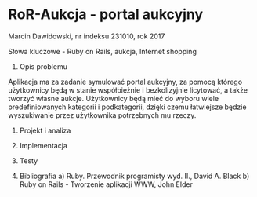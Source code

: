 # RoR-Aukcja - portal aukcyjny
Marcin Dawidowski, nr indeksu 231010, rok 2017

Słowa kluczowe - Ruby on Rails, aukcja, Internet shopping

1. Opis problemu

 Aplikacja ma za zadanie symulować portal aukcyjny, za pomocą którego użytkownicy będą w stanie współbieżnie i bezkolizyjnie licytować, a także tworzyć własne aukcje. Użytkownicy będą mieć do wyboru wiele predefiniowanych kategorii i podkategorii, dzięki czemu łatwiejsze będzie wyszukiwanie przez użytkownika potrzebnych mu rzeczy.

1. Projekt i analiza

1. Implementacja

1. Testy

1. Bibliografia
a) Ruby. Przewodnik programisty wyd. II., David A. Black
b) Ruby on Rails - Tworzenie aplikacji WWW, John Elder
